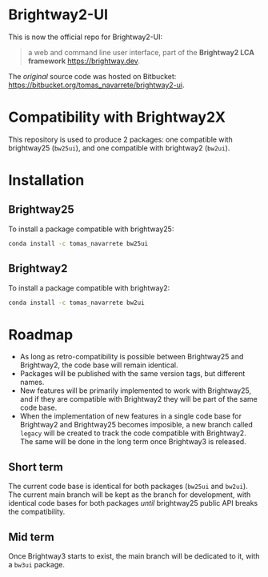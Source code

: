 Brightway2-UI
=============

This is now the official repo for  Brightway2-UI:

> a web and command line user interface, part of the **Brightway2 LCA framework** <https://brightway.dev>. 

The _original_ source code was hosted on Bitbucket: <https://bitbucket.org/tomas_navarrete/brightway2-ui>.

Compatibility with Brightway2X
==============================

This repository is used to produce 2 packages: one compatible with brightway25 (`bw25ui`), and one compatible with brightway2 (`bw2ui`).

Installation
============

Brightway25
-----------

To install a package compatible with brightway25:

```bash
conda install -c tomas_navarrete bw25ui
```

Brightway2
----------

To install a package compatible with brightway2:

```bash
conda install -c tomas_navarrete bw2ui
```

Roadmap
=======

+ As long as retro-compatibility is possible between Brightway25 and Brightway2, the code base will remain identical.
+ Packages will be published with the same version tags, but different names.
+ New features will be primarily implemented to work with Brightway25, and if they are compatible with Brightway2 they will be part of the same code base.
+ When the implementation of new features in a single code base for Brightway2 and Brightway25 becomes imposible, a new branch called `legacy` will be created to track the code compatible with Brightway2. The same will be done in the long term once Brightway3 is released.

Short term
-----------

The current code base is identical for both packages (`bw25ui` and `bw2ui`).
The current main branch will be kept as the branch for development, with identical code bases for both packages _until_ brightway25 public API breaks the compatibility.

Mid term
--------

Once Brightway3 starts to exist, the main branch will be dedicated to it, with a `bw3ui` package.


